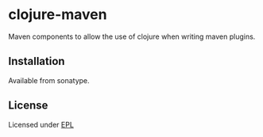 # clojure-maven

Maven components to allow the use of clojure when writing maven plugins.

## Installation

Available from sonatype.

## License

Licensed under [EPL](http://www.eclipse.org/legal/epl-v10.html)
